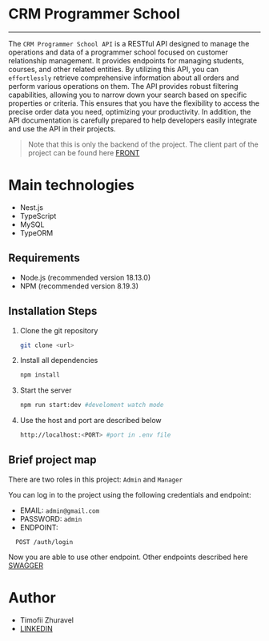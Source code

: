 # CRM Programmer School
***


The `CRM Programmer School API` is a RESTful API designed to manage the operations and data of a programmer school 
focused on customer relationship management. It provides endpoints for managing students, courses, and other related entities.
By utilizing this API, you can `effortlessly` retrieve comprehensive information about all orders and perform various operations on them.
The API provides robust filtering capabilities, allowing you to narrow down your search based on specific properties or criteria.
This ensures that you have the flexibility to access the precise order data you need, optimizing your productivity.
In addition, the API documentation is carefully prepared to help developers easily integrate and use the API in their projects.

>Note that this is only the backend of the project. The client part of the project can be found here [FRONT](https://github.com/Orest-Sabara/crm-frontend) 

# Main technologies

- Nest.js
- TypeScript
- MySQL
- TypeORM

## Requirements
- Node.js (recommended version 18.13.0)
- NPM (recommended version 8.19.3)
## Installation Steps

1. Clone the git repository
   ```bash 
   git clone <url>
   ```
2. Install all dependencies
   ```bash 
   npm install
   ```
3. Start the server
   ```bash 
   npm run start:dev #develoment watch mode
   ```
4. Use the host and port are described below 
   ```bash 
   http://localhost:<PORT> #port in .env file
   ```   
## Brief project map

There are two roles in this project: `Admin` and `Manager`

You can log in to the project using the following credentials and endpoint:
- EMAIL: `admin@gmail.com`
- PASSWORD: `admin`
- ENDPOINT: 
```http
  POST /auth/login
```
Now you are able to use other endpoint. Other endpoints described here [SWAGGER](http://localhost:5000/api/doc/#/) 

# Author

- Timofii Zhuravel
- [LINKEDIN](https://www.linkedin.com/in/timofii-zhuravel/) 


            
            
